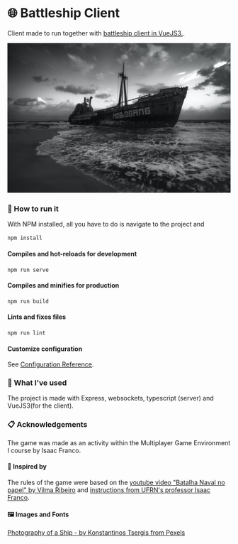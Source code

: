 # 🌐 Battleship Client



Client made to run together with [battleship client in VueJS3.](https://github.com/Arnaldoeloi/battleship-client).


![alt_text](https://raw.githubusercontent.com/Arnaldoeloi/battleship-server/main/app_preview.jpg?raw=true)



### 🚢 How to run it
With NPM installed, all you have to do is navigate to the project and 

```
npm install
```

#### Compiles and hot-reloads for development
```
npm run serve
```

#### Compiles and minifies for production
```
npm run build
```

#### Lints and fixes files
```
npm run lint
```

#### Customize configuration
See [Configuration Reference](https://cli.vuejs.org/config/).


### 🚀 What I've used 

The project is made with Express, websockets, typescript (server) and VueJS3(for the client).


### 📋 Acknowledgements

The game was made as an activity within the Multiplayer Game Environment I course by Isaac Franco.

#### 📜 Inspired by

The rules of the game were based on the [youtube video "Batalha Naval no papel" by Vilma Ribeiro](https://www.youtube.com/watch?v=dp8vxN31kIw) and [instructions from UFRN's professor Isaac Franco](https://docs.google.com/document/d/1-8ODvN-z88MK0zKuGpHf-hSI7mzxqXZ2SCThQ1v0sOI/edit).

#### 🖼️ Images and Fonts

[Photography of a Ship - by Konstantinos Tsergis from Pexels](https://www.pexels.com/pt-br/foto/preto-e-branco-p-b-mar-beira-mar-4203587/)